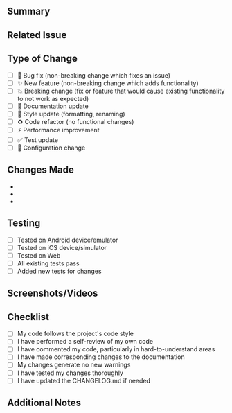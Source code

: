 ## Summary
<!-- Provide a brief description of the changes in this PR -->

## Related Issue
<!-- Link to any related GitHub issues: Fixes #123 -->

## Type of Change
<!-- Mark the relevant option with an "x" -->
- [ ] 🐛 Bug fix (non-breaking change which fixes an issue)
- [ ] ✨ New feature (non-breaking change which adds functionality)
- [ ] 💥 Breaking change (fix or feature that would cause existing functionality to not work as expected)
- [ ] 📝 Documentation update
- [ ] 🎨 Style update (formatting, renaming)
- [ ] ♻️ Code refactor (no functional changes)
- [ ] ⚡ Performance improvement
- [ ] ✅ Test update
- [ ] 🔧 Configuration change

## Changes Made
<!-- List the specific changes made in this PR -->
- 
- 
- 

## Testing
<!-- Describe the tests you ran and their results -->
- [ ] Tested on Android device/emulator
- [ ] Tested on iOS device/simulator
- [ ] Tested on Web
- [ ] All existing tests pass
- [ ] Added new tests for changes

## Screenshots/Videos
<!-- If applicable, add screenshots or videos to help explain your changes -->

## Checklist
<!-- Mark completed items with an "x" -->
- [ ] My code follows the project's code style
- [ ] I have performed a self-review of my own code
- [ ] I have commented my code, particularly in hard-to-understand areas
- [ ] I have made corresponding changes to the documentation
- [ ] My changes generate no new warnings
- [ ] I have tested my changes thoroughly
- [ ] I have updated the CHANGELOG.md if needed

## Additional Notes
<!-- Any additional information that reviewers should know -->